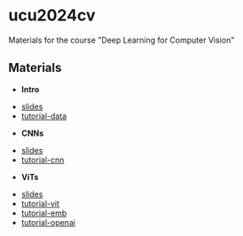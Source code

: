 # ucu2024cv

Materials for the course "Deep Learning for Computer Vision"


## Materials


*  **Intro**

  - [slides](https://github.com/lyubonko/ucu2024cv/blob/main/slides/ucu_cv2024_module2_lecture01.pdf?raw=true)
  - [tutorial-data](https://colab.research.google.com/github/lyubonko/ucu2024cv/blob/main/practice/tutorial01.ipynb)

*  **CNNs**

  - [slides](https://github.com/lyubonko/ucu2024cv/blob/main/slides/ucu_cv2024_module2_lecture02.pdf?raw=true)
  - [tutorial-cnn](https://colab.research.google.com/github/lyubonko/ucu2024cv/blob/main/practice/tutorial02_cnn.ipynb)

*  **ViTs**

  - [slides](https://github.com/lyubonko/ucu2024cv/blob/main/slides/ucu_cv2024_module2_lecture03.pdf?raw=true)
  - [tutorial-vit](https://colab.research.google.com/github/lyubonko/ucu2024cv/blob/main/practice/tutorial03_vit.ipynb)
  - [tutorial-emb](https://colab.research.google.com/github/lyubonko/ucu2024cv/blob/main/practice/tutorial04_emb.ipynb)
  - [tutorial-openai](https://colab.research.google.com/github/lyubonko/ucu2024cv/blob/main/practice/tutorial05_openai.ipynb)   
